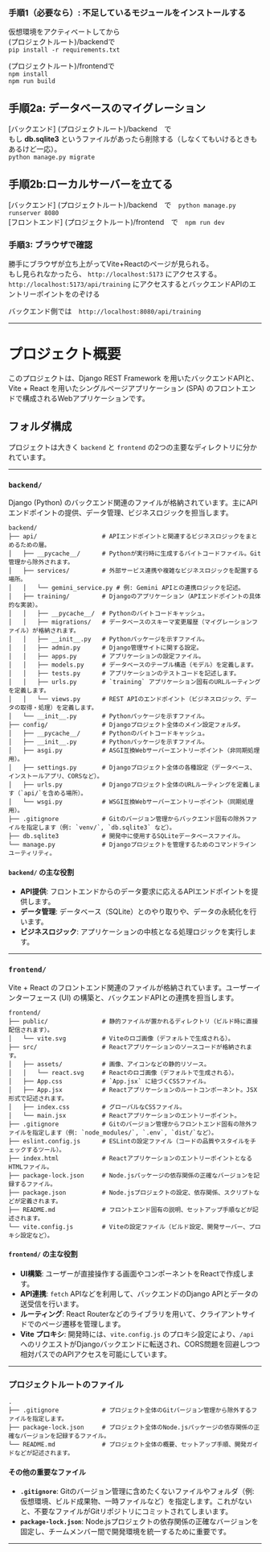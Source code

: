 ### 手順1（必要なら）: 不足しているモジュールをインストールする

仮想環境をアクティベートしてから  
(プロジェクトルート)/backendで  
`pip install -r requirements.txt`  

(プロジェクトルート)/frontendで  
`npm install`  
`npm run build`  

## 手順2a: データベースのマイグレーション
[バックエンド] (プロジェクトルート)/backend　で  
もし **db.sqlite3** というファイルがあったら削除する（しなくてもいけるときもあるけど一応）。  
`python manage.py migrate`    

## 手順2b:ローカルサーバーを立てる
[バックエンド] (プロジェクトルート)/backend　で　`python manage.py runserver 8080`    
[フロントエンド] (プロジェクトルート)/frontend　で　`npm run dev`  

### 手順3: ブラウザで確認
勝手にブラウザが立ち上がってVite+Reactのページが見られる。  
もし見られなかったら、
`http://localhost:5173` にアクセスする。  
`http://localhost:5173/api/training` にアクセスするとバックエンドAPIのエントリーポイントをのぞける  

バックエンド側では　`http://localhost:8080/api/training`  

---

# プロジェクト概要

このプロジェクトは、Django REST Framework を用いたバックエンドAPIと、Vite + React を用いたシングルページアプリケーション (SPA) のフロントエンドで構成されるWebアプリケーションです。

## フォルダ構成

プロジェクトは大きく `backend` と `frontend` の2つの主要なディレクトリに分かれています。

---

### `backend/`

Django (Python) のバックエンド関連のファイルが格納されています。主にAPIエンドポイントの提供、データ管理、ビジネスロジックを担当します。

```
backend/
├── api/                  # APIエンドポイントと関連するビジネスロジックをまとめるための層。
│   ├── __pycache__/      # Pythonが実行時に生成するバイトコードファイル。Git管理から除外されます。
│   ├── services/         # 外部サービス連携や複雑なビジネスロジックを配置する場所。
│   │   └── gemini_service.py # 例: Gemini APIとの連携ロジックを記述。
│   ├── training/         # Djangoのアプリケーション（APIエンドポイントの具体的な実装）。
│   │   ├── __pycache__/  # Pythonのバイトコードキャッシュ。
│   │   ├── migrations/   # データベースのスキーマ変更履歴（マイグレーションファイル）が格納されます。
│   │   ├── __init__.py   # Pythonパッケージを示すファイル。
│   │   ├── admin.py      # Django管理サイトに関する設定。
│   │   ├── apps.py       # アプリケーションの設定ファイル。
│   │   ├── models.py     # データベースのテーブル構造（モデル）を定義します。
│   │   ├── tests.py      # アプリケーションのテストコードを記述します。
│   │   ├── urls.py       # `training` アプリケーション固有のURLルーティングを定義します。
│   │   └── views.py      # REST APIのエンドポイント（ビジネスロジック、データの取得・処理）を定義します。
│   └── __init__.py       # Pythonパッケージを示すファイル。
├── config/               # Djangoプロジェクト全体のメイン設定フォルダ。
│   ├── __pycache__/      # Pythonのバイトコードキャッシュ。
│   ├── __init__.py       # Pythonパッケージを示すファイル。
│   ├── asgi.py           # ASGI互換Webサーバーエントリーポイント（非同期処理用）。
│   ├── settings.py       # Djangoプロジェクト全体の各種設定（データベース、インストールアプリ、CORSなど）。
│   ├── urls.py           # Djangoプロジェクト全体のURLルーティングを定義します（`api/`を含める場所）。
│   └── wsgi.py           # WSGI互換Webサーバーエントリーポイント（同期処理用）。
├── .gitignore            # Gitのバージョン管理からバックエンド固有の除外ファイルを指定します（例: `venv/`, `db.sqlite3` など）。
├── db.sqlite3            # 開発中に使用するSQLiteデータベースファイル。
└── manage.py             # Djangoプロジェクトを管理するためのコマンドラインユーティリティ。
```

#### `backend/` の主な役割

* **API提供**: フロントエンドからのデータ要求に応えるAPIエンドポイントを提供します。
* **データ管理**: データベース（SQLite）とのやり取りや、データの永続化を行います。
* **ビジネスロジック**: アプリケーションの中核となる処理ロジックを実行します。

---

### `frontend/`

Vite + React のフロントエンド関連のファイルが格納されています。ユーザーインターフェース (UI) の構築と、バックエンドAPIとの連携を担当します。

```
frontend/
├── public/               # 静的ファイルが置かれるディレクトリ（ビルド時に直接配信されます）。
│   └── vite.svg          # Viteのロゴ画像（デフォルトで生成される）。
├── src/                  # Reactアプリケーションのソースコードが格納されます。
│   ├── assets/           # 画像、アイコンなどの静的リソース。
│   │   └── react.svg     # Reactのロゴ画像（デフォルトで生成される）。
│   ├── App.css           # `App.jsx` に紐づくCSSファイル。
│   ├── App.jsx           # Reactアプリケーションのルートコンポーネント。JSX形式で記述されます。
│   ├── index.css         # グローバルなCSSファイル。
│   └── main.jsx          # Reactアプリケーションのエントリーポイント。
├── .gitignore            # Gitのバージョン管理からフロントエンド固有の除外ファイルを指定します（例: `node_modules/`, `.env`, `dist/`など）。
├── eslint.config.js      # ESLintの設定ファイル（コードの品質やスタイルをチェックするツール）。
├── index.html            # ReactアプリケーションのエントリーポイントとなるHTMLファイル。
├── package-lock.json     # Node.jsパッケージの依存関係の正確なバージョンを記録するファイル。
├── package.json          # Node.jsプロジェクトの設定、依存関係、スクリプトなどが定義されます。
├── README.md             # フロントエンド固有の説明、セットアップ手順などが記述されます。
└── vite.config.js        # Viteの設定ファイル（ビルド設定、開発サーバー、プロキシ設定など）。
```

#### `frontend/` の主な役割

* **UI構築**: ユーザーが直接操作する画面やコンポーネントをReactで作成します。
* **API連携**: `fetch` APIなどを利用して、バックエンドのDjango APIとデータの送受信を行います。
* **ルーティング**: React Routerなどのライブラリを用いて、クライアントサイドでのページ遷移を管理します。
* **Vite プロキシ**: 開発時には、`vite.config.js` のプロキシ設定により、`/api` へのリクエストがDjangoバックエンドに転送され、CORS問題を回避しつつ相対パスでのAPIアクセスを可能にしています。

---

### プロジェクトルートのファイル

```
.
├── .gitignore            # プロジェクト全体のGitバージョン管理から除外するファイルを指定します。
├── package-lock.json     # プロジェクト全体のNode.jsパッケージの依存関係の正確なバージョンを記録するファイル。
└── README.md             # プロジェクト全体の概要、セットアップ手順、開発ガイドなどが記述されます。
```

#### その他の重要なファイル

* **`.gitignore`**: Gitのバージョン管理に含めたくないファイルやフォルダ（例: 仮想環境、ビルド成果物、一時ファイルなど）を指定します。これがないと、不要なファイルがGitリポジトリにコミットされてしまいます。
* **`package-lock.json`**: Node.jsプロジェクトの依存関係の正確なバージョンを固定し、チームメンバー間で開発環境を統一するために重要です。

---